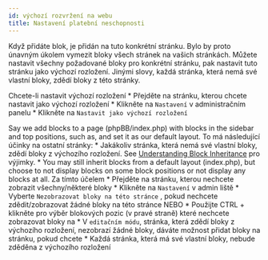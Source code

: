 ```yaml
---
id: výchozí rozvržení na webu
title: Nastavení platební neschopnosti
---
```


Když přidáte blok, je přidán na tuto konkrétní stránku. Bylo by proto únavným úkolem vymezit bloky všech stránek na vašich stránkách. Můžete nastavit všechny požadované bloky pro konkrétní stránku, pak nastavit tuto stránku jako výchozí rozložení. Jinými slovy, každá stránka, která nemá své vlastní bloky, zdědí bloky z této stránky.

Chcete-li nastavit výchozí rozložení * Přejděte na stránku, kterou chcete nastavit jako výchozí rozložení * Klikněte na `Nastavení` v administračním panelu * Klikněte na `Nastavit jako výchozí rozložení`

Say we add blocks to a page (phpBB/index.php) with blocks in the sidebar and top positions, such as, and set it as our default layout. To má následující účinky na ostatní stránky: * Jakákoliv stránka, která nemá své vlastní bloky, zdědí bloky z výchozího rozložení. See [Understanding Block Inheritance](./blocks-inheritance.md) pro výjimky. * You may still inherit blocks from a default layout (index.php), but choose to not display blocks on some block positions or not display any blocks at all. Za tímto účelem * Přejděte na stránku, kterou nechcete zobrazit všechny/některé bloky * Klikněte na `Nastavení` v admin liště * Vyberte `Nezobrazovat bloky na této stránce` , pokud nechcete zdědit/zobrazovat žádné bloky na této stránce NEBO * Použijte CTRL + klikněte pro výběr blokových pozic (v pravé straně) které nechcete zobrazovat bloky na * V `editačním módu`, stránka, která zdědí bloky z výchozího rozložení, nezobrazí žádné bloky, dáváte možnost přidat bloky na stránku, pokud chcete * Každá stránka, která má své vlastní bloky, nebude zděděna z výchozího rozložení